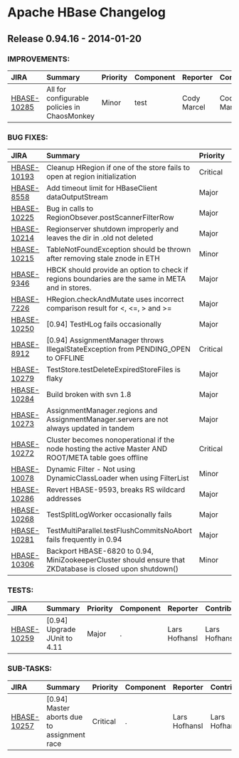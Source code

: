 
<!---
# Licensed to the Apache Software Foundation (ASF) under one
# or more contributor license agreements.  See the NOTICE file
# distributed with this work for additional information
# regarding copyright ownership.  The ASF licenses this file
# to you under the Apache License, Version 2.0 (the
# "License"); you may not use this file except in compliance
# with the License.  You may obtain a copy of the License at
#
#     http://www.apache.org/licenses/LICENSE-2.0
#
# Unless required by applicable law or agreed to in writing, software
# distributed under the License is distributed on an "AS IS" BASIS,
# WITHOUT WARRANTIES OR CONDITIONS OF ANY KIND, either express or implied.
# See the License for the specific language governing permissions and
# limitations under the License.
-->
# Apache HBase Changelog

## Release 0.94.16 - 2014-01-20



### IMPROVEMENTS:

| JIRA | Summary | Priority | Component | Reporter | Contributor |
|:---- |:---- | :--- |:---- |:---- |:---- |
| [HBASE-10285](https://issues.apache.org/jira/browse/HBASE-10285) | All for configurable policies in ChaosMonkey |  Minor | test | Cody Marcel | Cody Marcel |


### BUG FIXES:

| JIRA | Summary | Priority | Component | Reporter | Contributor |
|:---- |:---- | :--- |:---- |:---- |:---- |
| [HBASE-10193](https://issues.apache.org/jira/browse/HBASE-10193) | Cleanup HRegion if one of the store fails to open at region initialization |  Critical | regionserver | Aditya Kishore | Aditya Kishore |
| [HBASE-8558](https://issues.apache.org/jira/browse/HBASE-8558) | Add timeout limit for HBaseClient dataOutputStream |  Major | Client | wanbin | Liang Xie |
| [HBASE-10225](https://issues.apache.org/jira/browse/HBASE-10225) | Bug in calls to RegionObsever.postScannerFilterRow |  Major | Coprocessors | Lars Hofhansl | Anoop Sam John |
| [HBASE-10214](https://issues.apache.org/jira/browse/HBASE-10214) | Regionserver shutdown improperly and leaves the dir in .old not deleted |  Major | regionserver | binlijin | binlijin |
| [HBASE-10215](https://issues.apache.org/jira/browse/HBASE-10215) | TableNotFoundException should be thrown after removing stale znode in ETH |  Minor | master | rajeshbabu | rajeshbabu |
| [HBASE-9346](https://issues.apache.org/jira/browse/HBASE-9346) | HBCK should provide an option to check if regions boundaries are the same in META and in stores. |  Major | hbck, Operability | Jean-Marc Spaggiari | Jean-Marc Spaggiari |
| [HBASE-7226](https://issues.apache.org/jira/browse/HBASE-7226) | HRegion.checkAndMutate uses incorrect comparison result for \<, \<=, \> and \>= |  Major | regionserver | Honghua Feng | Honghua Feng |
| [HBASE-10250](https://issues.apache.org/jira/browse/HBASE-10250) | [0.94] TestHLog fails occasionally |  Major | . | Lars Hofhansl | Lars Hofhansl |
| [HBASE-8912](https://issues.apache.org/jira/browse/HBASE-8912) | [0.94] AssignmentManager throws IllegalStateException from PENDING\_OPEN to OFFLINE |  Critical | . | Enis Soztutar | Lars Hofhansl |
| [HBASE-10279](https://issues.apache.org/jira/browse/HBASE-10279) | TestStore.testDeleteExpiredStoreFiles is flaky |  Major | . | Lars Hofhansl | Lars Hofhansl |
| [HBASE-10284](https://issues.apache.org/jira/browse/HBASE-10284) | Build broken with svn 1.8 |  Major | . | Lars Hofhansl | Lars Hofhansl |
| [HBASE-10273](https://issues.apache.org/jira/browse/HBASE-10273) | AssignmentManager.regions and AssignmentManager.servers are not always updated in tandem |  Major | master | Honghua Feng | Honghua Feng |
| [HBASE-10272](https://issues.apache.org/jira/browse/HBASE-10272) | Cluster becomes nonoperational if the node hosting the active Master AND ROOT/META table goes offline |  Critical | IPC/RPC | Aditya Kishore | Aditya Kishore |
| [HBASE-10078](https://issues.apache.org/jira/browse/HBASE-10078) | Dynamic Filter - Not using DynamicClassLoader when using FilterList |  Minor | Filters | Federico Gaule | Jimmy Xiang |
| [HBASE-10286](https://issues.apache.org/jira/browse/HBASE-10286) | Revert HBASE-9593, breaks RS wildcard addresses |  Major | . | Lars Hofhansl | Lars Hofhansl |
| [HBASE-10268](https://issues.apache.org/jira/browse/HBASE-10268) | TestSplitLogWorker occasionally fails |  Major | . | Andrew Purtell | Andrew Purtell |
| [HBASE-10281](https://issues.apache.org/jira/browse/HBASE-10281) | TestMultiParallel.testFlushCommitsNoAbort fails frequently in 0.94 |  Major | . | Lars Hofhansl | Lars Hofhansl |
| [HBASE-10306](https://issues.apache.org/jira/browse/HBASE-10306) | Backport HBASE-6820 to 0.94, MiniZookeeperCluster should ensure that ZKDatabase is closed upon shutdown() |  Minor | . | chendihao | chendihao |


### TESTS:

| JIRA | Summary | Priority | Component | Reporter | Contributor |
|:---- |:---- | :--- |:---- |:---- |:---- |
| [HBASE-10259](https://issues.apache.org/jira/browse/HBASE-10259) | [0.94] Upgrade JUnit to 4.11 |  Major | . | Lars Hofhansl | Lars Hofhansl |


### SUB-TASKS:

| JIRA | Summary | Priority | Component | Reporter | Contributor |
|:---- |:---- | :--- |:---- |:---- |:---- |
| [HBASE-10257](https://issues.apache.org/jira/browse/HBASE-10257) | [0.94] Master aborts due to assignment race |  Critical | . | Lars Hofhansl | Lars Hofhansl |


